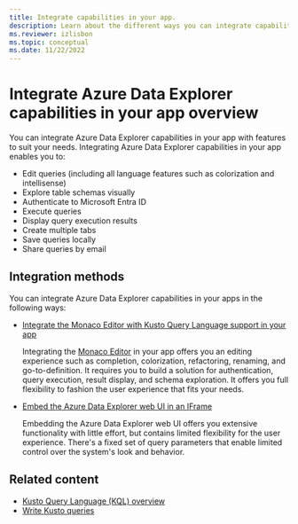 ```yaml
---
title: Integrate capabilities in your app.
description: Learn about the different ways you can integrate capabilities in your apps.
ms.reviewer: izlisbon
ms.topic: conceptual
ms.date: 11/22/2022
---
```

# Integrate Azure Data Explorer capabilities in your app overview

You can integrate Azure Data Explorer capabilities in your app with features to suit your needs. Integrating Azure Data Explorer capabilities in your app enables you to:

- Edit queries (including all language features such as colorization and intellisense)
- Explore table schemas visually
- Authenticate to Microsoft Entra ID
- Execute queries
- Display query execution results
- Create multiple tabs
- Save queries locally
- Share queries by email

## Integration methods

You can integrate Azure Data Explorer capabilities in your apps in the following ways:

- [Integrate the Monaco Editor with Kusto Query Language support in your app](monaco-kusto.md)

    Integrating the [Monaco Editor](https://microsoft.github.io/monaco-editor/) in your app offers you an editing experience such as completion, colorization, refactoring, renaming, and go-to-definition. It requires you to build a solution for authentication, query execution, result display, and schema exploration. It offers you full flexibility to fashion the user experience that fits your needs.

- [Embed the Azure Data Explorer web UI in an IFrame](host-web-ux-in-iframe.md)

    Embedding the Azure Data Explorer web UI offers you extensive functionality with little effort, but contains limited flexibility for the user experience. There's a fixed set of query parameters that enable limited control over the system's look and behavior.

## Related content

- [Kusto Query Language (KQL) overview](../../query/index.md)
- [Write Kusto queries](/azure/data-explorer/kusto/query/tutorials/learn-common-operators)
